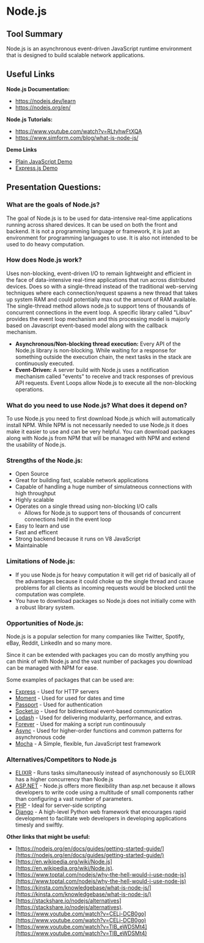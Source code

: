 ﻿# Node.js

## Tool Summary

Node.js is an asynchronous event-driven JavaScript runtime environment that is designed to build scalable network applications.

## Useful Links

**Node.js Documentation:**

- <https://nodejs.dev/learn>
- <https://nodejs.org/en/>

**Node.js Tutorials:**

- <https://www.youtube.com/watch?v=RLtyhwFtXQA>
- <https://www.simform.com/blog/what-is-node-js/>

**Demo Links**

- [Plain JavaScript Demo](https://codesandbox.io/s/csci-397-js-pef0b8)
- [Express.js Demo](https://codesandbox.io/s/204q4r408j)

## Presentation Questions:

### What are the goals of Node.js?

The goal of Node.js is to be used for data-intensive real-time applications running across shared devices. It can be used on both the front and backend. It is not a programming language or framework, it is just an environment for programming languages to use. It is also not intended to be used to do heavy computation.

### How does Node.js work?

Uses non-blocking, event-driven I/O to remain lightweight and efficient in the face of data-intensive real-time applications that run across distributed devices. Does so with a single-thread instead of the traditional web-serving techniques where each connection/request spawns a new thread that takes up system RAM and could potentially max out the amount of RAM available. The single-thread method allows node.js to support tens of thousands of concurrent connections in the event loop. A specific library called "Libuv" provides the event loop mechanism and this processing model is majorly based on Javascript event-based model along with the callback mechanism.

- **Asynchronous/Non-blocking thread execution:** Every API of the Node.js library is non-blocking. While waiting for a response for something outside the execution chain, the next tasks in the stack are continuously executed.
- **Event-Driven:** A server build with Node.js uses a notification mechanism called "events" to receive and track responses of previous API requests. Event Loops allow Node.js to execute all the non-blocking operations.

### What do you need to use Node.js? What does it depend on?

To use Node.js you need to first download Node.js which will automatically install NPM. While NPM is not necessarily needed to use Node.js it does make it easier to use and can be very helpful. You can download packages along with Node.js from NPM that will be managed with NPM and extend the usability of Node.js.

### Strengths of the Node.js:

- Open Source
- Great for building fast, scalable network applications
- Capable of handling a huge number of simulatneous connections with high throughput
- Highly scalable
- Operates on a single thread using non-blocking I/O calls
  - Allows for Node.js to support tens of thousands of concurrent connections held in the event loop
- Easy to learn and use
- Fast and efficent
- Strong backend because it runs on V8 JavaScript
- Maintainable

### Limitations of Node.js:

- If you use Node.js for heavy computation it will get rid of basically all of the advantages because it could choke up the single thread and cause problems for all clients as incoming requests would be blocked until the computation was complete.
- You have to download packages so Node.js does not initially come with a robust library system.

### Opportunities of Node.js:

Node.js is a popular selection for many companies like Twitter, Spotify, eBay, Reddit, LinkedIn and so many more.

Since it can be extended with packages you can do mostly anything you can think of with Node.js and the vast number of packages you download can be managed with NPM for ease.

Some examples of packages that can be used are:

- [Express](https://www.npmjs.com/package/express) - Used for HTTP servers
- [Moment](https://www.npmjs.com/package/moment) - Used for used for dates and time
- [Passport](https://www.npmjs.com/search?q=passport) - Used for authentication
- [Socket.io](https://www.npmjs.com/package/socket.io) - Used for bidirectional event-based communication
- [Lodash](https://www.npmjs.com/package/lodash) - Used for delivering modularity, performance, and extras.
- [Forever](https://www.npmjs.com/package/forever) - Used for making a script run continousuly
- [Async](https://www.npmjs.com/package/async) - Used for higher-order functions and common patterns for asynchronous code
- [Mocha](https://www.npmjs.com/package/mocha) - A Simple, flexible, fun JavaScript test framework

### Alternatives/Competitors to Node.js

- [ELIXIR](https://elixir-lang.org/) - Runs tasks simultaneously instead of asynchonously so ELIXIR has a higher concurrency than Node.js
- [ASP.NET](https://www.asp.net/) - Node.js offers more flexibility than asp.net because it allows developers to write code using a multitude of small components rather than configuring a vast number of parameters.
- [PHP](https://www.php.net/) - Ideal for server-side scripting
- [Django](https://www.djangoproject.com/) - A high-level Python web framework that encourages rapid development to facilitate web developers in developing applications timesly and swiftly.

**Other links that might be useful:**

- [https://nodejs.org/en/docs/guides/getting-started-guide/](https://nodejs.org/en/docs/guides/getting-started-guide/)
- [https://en.wikipedia.org/wiki/Node.js](https://en.wikipedia.org/wiki/Node.js).
- [https://www.toptal.com/nodejs/why-the-hell-would-i-use-node-js](https://www.toptal.com/nodejs/why-the-hell-would-i-use-node-js)
- [https://kinsta.com/knowledgebase/what-is-node-js/](https://kinsta.com/knowledgebase/what-is-node-js/)
- [https://stackshare.io/nodejs/alternatives](https://stackshare.io/nodejs/alternatives).
- [https://www.youtube.com/watch?v=CELj-DCB0go](https://www.youtube.com/watch?v=CELj-DCB0go)
- [https://www.youtube.com/watch?v=TlB_eWDSMt4](https://www.youtube.com/watch?v=TlB_eWDSMt4)
